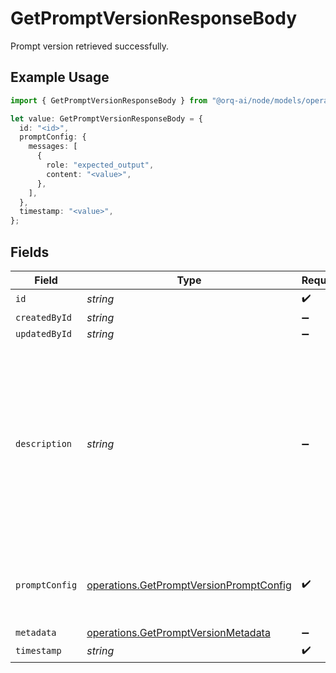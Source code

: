 # GetPromptVersionResponseBody

Prompt version retrieved successfully.

## Example Usage

```typescript
import { GetPromptVersionResponseBody } from "@orq-ai/node/models/operations";

let value: GetPromptVersionResponseBody = {
  id: "<id>",
  promptConfig: {
    messages: [
      {
        role: "expected_output",
        content: "<value>",
      },
    ],
  },
  timestamp: "<value>",
};
```

## Fields

| Field                                                                                                                                                      | Type                                                                                                                                                       | Required                                                                                                                                                   | Description                                                                                                                                                |
| ---------------------------------------------------------------------------------------------------------------------------------------------------------- | ---------------------------------------------------------------------------------------------------------------------------------------------------------- | ---------------------------------------------------------------------------------------------------------------------------------------------------------- | ---------------------------------------------------------------------------------------------------------------------------------------------------------- |
| `id`                                                                                                                                                       | *string*                                                                                                                                                   | :heavy_check_mark:                                                                                                                                         | N/A                                                                                                                                                        |
| `createdById`                                                                                                                                              | *string*                                                                                                                                                   | :heavy_minus_sign:                                                                                                                                         | N/A                                                                                                                                                        |
| `updatedById`                                                                                                                                              | *string*                                                                                                                                                   | :heavy_minus_sign:                                                                                                                                         | N/A                                                                                                                                                        |
| `description`                                                                                                                                              | *string*                                                                                                                                                   | :heavy_minus_sign:                                                                                                                                         | The prompt’s description, meant to be displayable in the UI. Use this field to optionally store a long form explanation of the prompt for your own purpose |
| `promptConfig`                                                                                                                                             | [operations.GetPromptVersionPromptConfig](../../models/operations/getpromptversionpromptconfig.md)                                                         | :heavy_check_mark:                                                                                                                                         | A list of messages compatible with the openAI schema                                                                                                       |
| `metadata`                                                                                                                                                 | [operations.GetPromptVersionMetadata](../../models/operations/getpromptversionmetadata.md)                                                                 | :heavy_minus_sign:                                                                                                                                         | N/A                                                                                                                                                        |
| `timestamp`                                                                                                                                                | *string*                                                                                                                                                   | :heavy_check_mark:                                                                                                                                         | N/A                                                                                                                                                        |